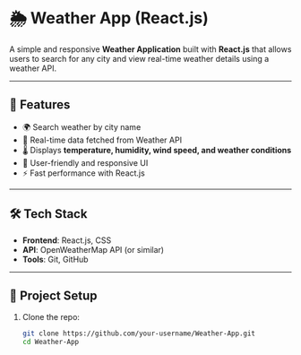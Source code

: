 # 🌦 Weather App (React.js)

A simple and responsive **Weather Application** built with **React.js** that allows users to search for any city and view real-time weather details using a weather API.  

---

## 🚀 Features
- 🌍 Search weather by city name  
- 📡 Real-time data fetched from Weather API  
- 🌡 Displays **temperature, humidity, wind speed, and weather conditions**  
- 🎨 User-friendly and responsive UI  
- ⚡ Fast performance with React.js  

---

## 🛠 Tech Stack
- **Frontend**: React.js, CSS  
- **API**: OpenWeatherMap API (or similar)  
- **Tools**: Git, GitHub  

---

## 📂 Project Setup
1. Clone the repo:
   ```bash
   git clone https://github.com/your-username/Weather-App.git
   cd Weather-App
